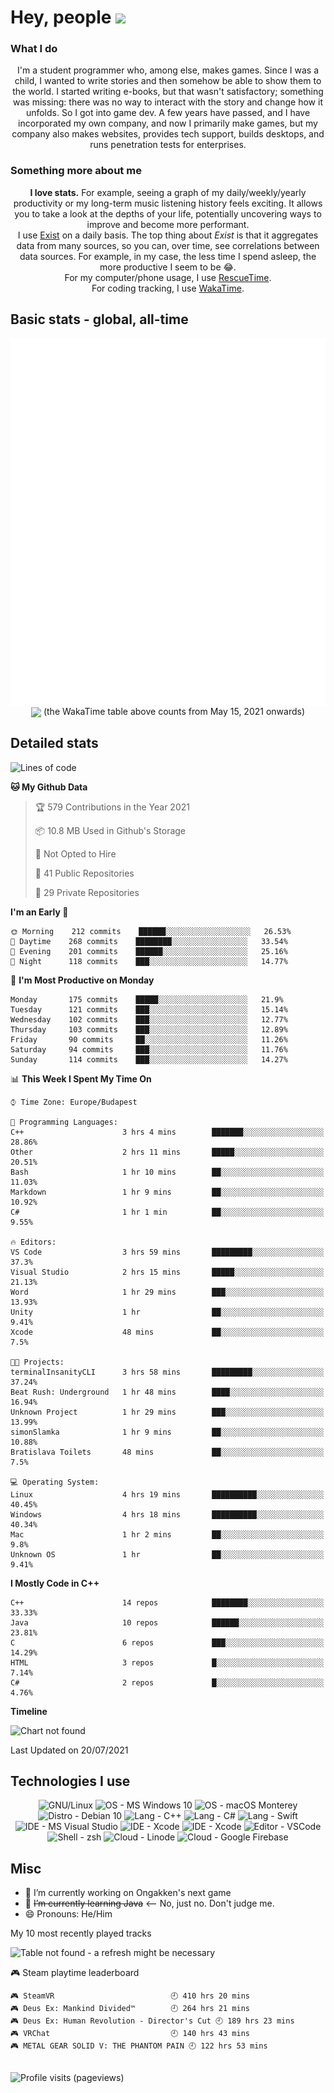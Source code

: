 # Hey, people <img src="https://github.com/simonSlamka/simonSlamka/blob/834880a865bb9b629ecbd092282f6ec3f9afb45d/v.gif" width="80px">

<!--
<p align="center">
    <a>
        <img src="https://user-images.githubusercontent.com/51794014/126156784-01d29993-1b3b-44ba-93f1-b28e56e9ac73.jpg"/>
    </a>
</p>
-->

### What I do
<p align="center">
I'm a student programmer who, among else, makes games. Since I was a child, I wanted to write stories and then somehow be able to show them to the world. I started writing e-books, but that wasn't satisfactory; something was missing: there was no way to interact with the story and change how it unfolds. So I got into game dev. A few years have passed, and I have incorporated my own company, and now I primarily make games, but my company also makes websites, provides tech support, builds desktops, and runs penetration tests for enterprises.
</p>

### Something more about me
<p align="center">
<b>I love stats.</b> For example, seeing a graph of my daily/weekly/yearly productivity or my long-term music listening history feels exciting. It allows you to take a look at the depths of your life, potentially uncovering ways to improve and become more performant.
<br/>I use <a href="exist.io">Exist</a> on a daily basis. The top thing about <i>Exist</i> is that it aggregates data from many sources, so you can, over time, see correlations between data sources. For example, in my case, the less time I spend asleep, the more productive I seem to be 😂.
<br/>For my computer/phone usage, I use <a href="rescuetime.com">RescueTime</a>.
<br/>For coding tracking, I use <a href="wakatime.com/simonSlamka">WakaTime</a>.
</p>

## Basic stats - global, all-time
<p align="center">
    <a>
        <img align="center" src="https://github.com/simonSlamka/simonSlamka/blob/output/generated/overview.svg" />
    </a>
    </br>
    <a href="https://wakatime.com/@simonSlamka">
        <img align="center" src="https://github.com/simonSlamka/simonSlamka/blob/output/generated/languages.svg"/>
    </a>
    <br/>
    <a>
        <img align="center" src="http://github-readme-streak-stats.herokuapp.com?user=simonSlamka&theme=tokyonight_duo&hide_border=true"/>
    </a>
    (the WakaTime table above counts from May 15, 2021 onwards)
    <br/>
    
## Detailed stats

<!--START_SECTION:waka-->
![Lines of code](https://img.shields.io/badge/From%20Hello%20World%20I%27ve%20Written-4.7%20million%20lines%20of%20code-blue)

**🐱 My Github Data** 

> 🏆 579 Contributions in the Year 2021
 > 
> 📦 10.8 MB Used in Github's Storage 
 > 
> 🚫 Not Opted to Hire
 > 
> 📜 41 Public Repositories 
 > 
> 🔑 29 Private Repositories  
 > 
**I'm an Early 🐤** 

```text
🌞 Morning    212 commits    ██████░░░░░░░░░░░░░░░░░░░   26.53% 
🌆 Daytime    268 commits    ████████░░░░░░░░░░░░░░░░░   33.54% 
🌃 Evening    201 commits    ██████░░░░░░░░░░░░░░░░░░░   25.16% 
🌙 Night      118 commits    ███░░░░░░░░░░░░░░░░░░░░░░   14.77%

```
📅 **I'm Most Productive on Monday** 

```text
Monday       175 commits    █████░░░░░░░░░░░░░░░░░░░░   21.9% 
Tuesday      121 commits    ███░░░░░░░░░░░░░░░░░░░░░░   15.14% 
Wednesday    102 commits    ███░░░░░░░░░░░░░░░░░░░░░░   12.77% 
Thursday     103 commits    ███░░░░░░░░░░░░░░░░░░░░░░   12.89% 
Friday       90 commits     ██░░░░░░░░░░░░░░░░░░░░░░░   11.26% 
Saturday     94 commits     ███░░░░░░░░░░░░░░░░░░░░░░   11.76% 
Sunday       114 commits    ███░░░░░░░░░░░░░░░░░░░░░░   14.27%

```


📊 **This Week I Spent My Time On** 

```text
⌚︎ Time Zone: Europe/Budapest

💬 Programming Languages: 
C++                      3 hrs 4 mins        ███████░░░░░░░░░░░░░░░░░░   28.86% 
Other                    2 hrs 11 mins       █████░░░░░░░░░░░░░░░░░░░░   20.51% 
Bash                     1 hr 10 mins        ██░░░░░░░░░░░░░░░░░░░░░░░   11.03% 
Markdown                 1 hr 9 mins         ██░░░░░░░░░░░░░░░░░░░░░░░   10.92% 
C#                       1 hr 1 min          ██░░░░░░░░░░░░░░░░░░░░░░░   9.55%

🔥 Editors: 
VS Code                  3 hrs 59 mins       █████████░░░░░░░░░░░░░░░░   37.3% 
Visual Studio            2 hrs 15 mins       █████░░░░░░░░░░░░░░░░░░░░   21.13% 
Word                     1 hr 29 mins        ███░░░░░░░░░░░░░░░░░░░░░░   13.93% 
Unity                    1 hr                ██░░░░░░░░░░░░░░░░░░░░░░░   9.41% 
Xcode                    48 mins             ██░░░░░░░░░░░░░░░░░░░░░░░   7.5%

🐱‍💻 Projects: 
terminalInsanityCLI      3 hrs 58 mins       █████████░░░░░░░░░░░░░░░░   37.24% 
Beat Rush: Underground   1 hr 48 mins        ████░░░░░░░░░░░░░░░░░░░░░   16.94% 
Unknown Project          1 hr 29 mins        ███░░░░░░░░░░░░░░░░░░░░░░   13.99% 
simonSlamka              1 hr 9 mins         ██░░░░░░░░░░░░░░░░░░░░░░░   10.88% 
Bratislava Toilets       48 mins             ██░░░░░░░░░░░░░░░░░░░░░░░   7.5%

💻 Operating System: 
Linux                    4 hrs 19 mins       ██████████░░░░░░░░░░░░░░░   40.45% 
Windows                  4 hrs 18 mins       ██████████░░░░░░░░░░░░░░░   40.34% 
Mac                      1 hr 2 mins         ██░░░░░░░░░░░░░░░░░░░░░░░   9.8% 
Unknown OS               1 hr                ██░░░░░░░░░░░░░░░░░░░░░░░   9.41%

```

**I Mostly Code in C++** 

```text
C++                      14 repos            ████████░░░░░░░░░░░░░░░░░   33.33% 
Java                     10 repos            ██████░░░░░░░░░░░░░░░░░░░   23.81% 
C                        6 repos             ███░░░░░░░░░░░░░░░░░░░░░░   14.29% 
HTML                     3 repos             █░░░░░░░░░░░░░░░░░░░░░░░░   7.14% 
C#                       2 repos             █░░░░░░░░░░░░░░░░░░░░░░░░   4.76%

```


**Timeline**

![Chart not found](https://raw.githubusercontent.com/simonSlamka/simonSlamka/main/charts/bar_graph.png) 


 Last Updated on 20/07/2021
<!--END_SECTION:waka-->

</p>

## Technologies I use
<p align="center">
  <a>
    <img src="https://img.shields.io/badge/OS-GNU%2FLinux-informational?style=flat&color=0000ff" alt="GNU/Linux"/>
  </a>
  <a>
    <img src="https://img.shields.io/badge/OS-Microsoft%20Windows%2010-informational?style=flat&color=0000ff" alt="OS - MS Windows 10"/>
  </a>
  <a>
    <img src="https://img.shields.io/badge/OS-macOS%20Monterey-informational?style=flat&color=0000ff" alt="OS - macOS Monterey"/>
  </a>
  <a>
    <img src="https://img.shields.io/badge/Distro-Debian%2010-informational?style=flat&color=0000ff" alt="Distro - Debian 10"/>
  </a>
  <a>
    <img src="https://img.shields.io/badge/Lang-C++-informational?style=flat&color=0000ff" alt="Lang - C++"/>
  </a>
  <a>
    <img src="https://img.shields.io/badge/Lang-C%23-informational?style=flat&color=0000ff" alt="Lang - C#"/>
  </a>
  <a>
    <img src="https://img.shields.io/badge/Lang-Swift-informational?style=flat&color=0000ff" alt="Lang - Swift"/>
  </a>
  <a>
    <img src="https://img.shields.io/badge/IDE-Microsoft%20Visual%20Studio-informational?style=flat&color=0000ff" alt="IDE - MS Visual Studio"/>
  </a>
  <a>
    <img src="https://img.shields.io/badge/IDE-Xcode-informational?style=flat&color=0000ff" alt="IDE - Xcode"/>
  </a>
  <a>
    <img src="https://img.shields.io/badge/IDE-JetBrains%20Rider-informational?style=flat&color=0000ff" alt="IDE - Xcode"/>
  </a>
  <a>
    <img src="https://img.shields.io/badge/Editor-VSCode-informational?style=flat&color=0000ff" alt="Editor - VSCode"/>
  </a>
  <a>
    <img src="https://img.shields.io/badge/Shell-zsh-informational?style=flat&color=0000ff" alt="Shell - zsh"/>
  </a>
  <a>
    <img src="https://img.shields.io/badge/Cloud-linode-informational?style=flat&color=0000ff" alt="Cloud - Linode"/>
  </a>
  <a>
    <img src="https://img.shields.io/badge/Cloud-Google%20Firebase-informational?style=flat&color=0000ff" alt="Cloud - Google Firebase"/>
  </a>
</p>

## Misc
<p align="center">
<ul>
    <li>🔭 I’m currently working on Ongakken's next game</li>
    <li>🌱 <s>I’m currently learning Java</s> <-- No, just no. Don't judge me.</li>
    <li>😄 Pronouns: He/Him</li>
</ul>
  <p>My 10 most recently played tracks</p>
  <a>
    <img src="https://lastfm-recently-played.vercel.app/api?user=simtoon1011&width=500&count=10" alt="Table not found - a refresh might be necessary"/>
  </a>

  <!-- steam-box start -->
🎮 Steam playtime leaderboard
```text
🎮 SteamVR                          🕘 410 hrs 20 mins
🎮 Deus Ex: Mankind Divided™        🕘 264 hrs 21 mins
🎮 Deus Ex: Human Revolution - Director's Cut 🕘 189 hrs 23 mins
🎮 VRChat                           🕘 140 hrs 43 mins
🎮 METAL GEAR SOLID V: THE PHANTOM PAIN 🕘 122 hrs 53 mins
```
<!-- Powered by https://github.com/YouEclipse/steam-box . -->
<!-- steam-box end -->
  </br>
  <a>
    <img src="https://komarev.com/ghpvc/?username=simonSlamka" alt="Profile visits (pageviews)"/>
  </a>
</p>
